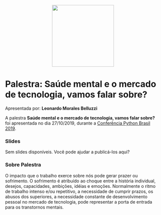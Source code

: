 <p align="center"><img src="../logo_python_brasil_2019-01.svg" width="200"></p>

# Palestra: Saúde mental e o mercado de tecnologia, vamos falar sobre?
Apresentada por: **Leonardo Morales Belluzzi**


A palestra **Saúde mental e o mercado de tecnologia, vamos falar sobre?** foi apresentada no dia 27/10/2019, durante a [Conferência Python Brasil 2019](http://2019.pythonbrasil.org.br).



### Slides

Sem slides disponíveis. Você pode ajudar a publicá-los aqui?



### Sobre Palestra
O impacto que o trabalho exerce sobre nós pode gerar prazer ou sofrimento. O sofrimento é atribuído ao choque entre a história individual, desejos, capacidades, ambições, idéias e emoções. Normalmente o ritmo de trabalho intenso e/ou repetitivo, a necessidade de cumprir prazos, os abusos dos superiores, a necessidade constante de desenvolvimento pessoal no mercado de tecnologia, pode representar a porta de entrada para os transtornos mentais.




